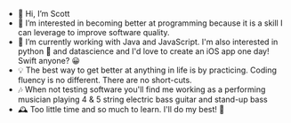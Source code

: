 - 👋 Hi, I’m Scott
- 👀 I’m interested in becoming better at programming because it is a skill I can leverage to improve software quality.
- 🌱 I’m currently working with Java and JavaScript. I'm also interested in python 🐍 and datascience and I'd love to create an iOS app one day! Swift anyone? 😀
- 💡 The best way to get better at anything in life is by practicing. Coding fluency is no different.  There are no short-cuts.
- 🎶 When not testing software you'll find me working as a performing musician playing 4 & 5 string electric bass guitar and stand-up bass
- 🕰 Too little time and so much to learn. I'll do my best! 🙂

<!---
sbalun/sbalun is a ✨ special ✨ repository because its `README.md` (this file) appears on your GitHub profile.
You can click the Preview link to take a look at your changes.
--->
